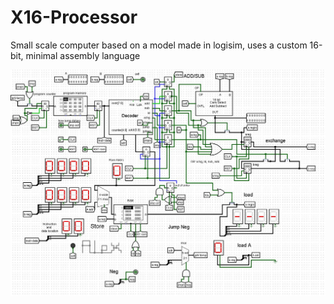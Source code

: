 # X16-Processor
Small scale computer based on a model made in logisim, uses a custom 16-bit, minimal assembly language

![prototype](https://raw.githubusercontent.com/Alex-Carter01/X16-Processor/master/Preview.JPG)
